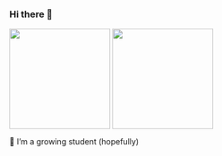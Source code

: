 ### Hi there 👋

<!--
<a href="https://github.com/anuraghazra/github-readme-stats">
  <img align="center" src="https://github-readme-stats.vercel.app/api?username=rianwardanaputra&theme=gruvbox&show_icons=true" />
</a>
<a>
  <img align="center" src="https://github-readme-stats.vercel.app/api/top-langs/?username=rianwardanaputra&layout=compact&theme=gruvbox" />
</a>
-->
<p float="left">
  <img align="center" src="https://github-readme-stats.vercel.app/api?username=rianwardanaputra&theme=gruvbox&show_icons=true" height="180px" />
  <img align="center" src="https://github-readme-stats.vercel.app/api/top-langs/?username=rianwardanaputra&layout=compact&theme=gruvbox" height="180px" />
</p>

🌱 I’m a growing student (hopefully)


<!--
**RianWardanaPutra/RianWardanaPutra** is a ✨ _special_ ✨ repository because its `README.md` (this file) appears on your GitHub profile.

Here are some ideas to get you started:

- 🔭 I’m currently working on ...
- 🌱 I’m currently learning ...
- 👯 I’m looking to collaborate on ...
- 🤔 I’m looking for help with ...
- 💬 Ask me about ...
- 📫 How to reach me: ...
- 😄 Pronouns: ...
- ⚡ Fun fact: ...
-->
